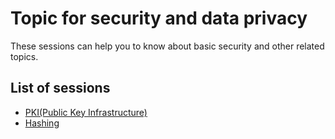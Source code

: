 # Topic for security and data privacy

These sessions can help you to know about basic security and other related topics.

## List of sessions

- [PKI(Public Key Infrastructure)](1.PKI(Public%20Key%20Infrastructure)/README.md)
- [Hashing](2.Hashing/README.md)
